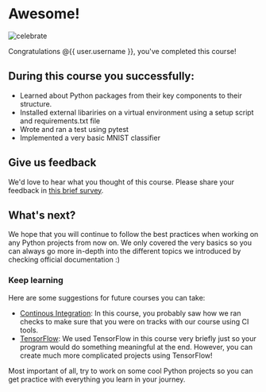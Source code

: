 # Awesome!

![celebrate](https://octodex.github.com/images/pythocat.png)

Congratulations @{{ user.username }}, you've completed this course!

## During this course you successfully:

- Learned about Python packages from their key components to their structure.
- Installed external libariries on a virtual environment using a setup script and requirements.txt file
- Wrote and ran a test using pytest
- Implemented a very basic MNIST classifier

## Give us feedback

We'd love to hear what you thought of this course. Please share your feedback in [this brief survey](https://www.surveymonkey.com/r/intro-to-github-1).

## What's next?

We hope that you will continue to follow the best practices when working on any Python projects from now on. We only covered the very basics so you can always go more in-depth into the different topics we introduced by checking official documentation :)

### Keep learning

Here are some suggestions for future courses you can take:
- [Continous Integration](https://lab.github.com/githubtraining/github-actions:-continuous-integration): In this course, you probably saw how we ran checks to make sure that you were on tracks with our course using CI tools.
- [TensorFlow](https://lab.github.com/everydeveloper/advance-tensorflow): We used TensorFlow in this course very briefly just so your program would do something meaningful at the end. However, you can create much more complicated projects using TensorFlow!

Most important of all, try to work on some cool Python projects so you can get practice with everything you learn in your journey.

